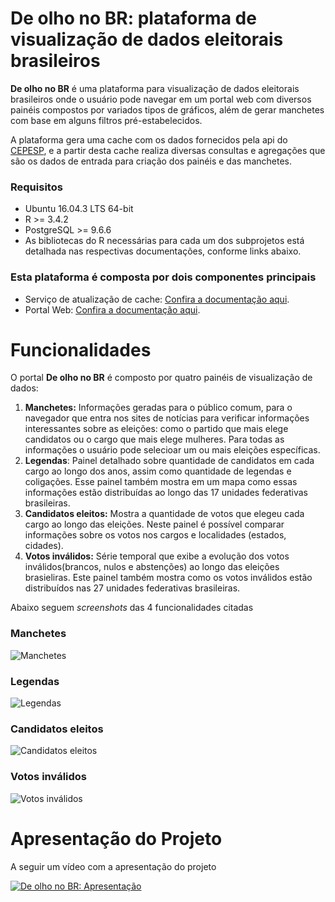 # De olho no BR: plataforma de visualização de dados eleitorais brasileiros

**De olho no BR** é uma plataforma para visualização de dados eleitorais brasileiros onde o usuário pode navegar em um portal web com diversos painéis compostos por variados tipos de gráficos, além de gerar manchetes com base em alguns filtros pré-estabelecidos.

A plataforma gera uma cache com os dados fornecidos pela api do [CEPESP](http://cepesp.io/), e a partir desta cache realiza diversas consultas e agregações que são os dados de entrada para criação dos painéis e das manchetes.

### Requisitos

 - Ubuntu 16.04.3 LTS 64-bit
 - R >= 3.4.2
 - PostgreSQL >= 9.6.6
 - As bibliotecas do R necessárias para cada um dos subprojetos está detalhada nas respectivas documentações, conforme links abaixo.

### Esta plataforma é composta por dois componentes principais

 - Serviço de atualização de cache: [Confira a documentação aqui](./atualizacao-cache/README.MD).
 - Portal Web: [Confira  a documentação aqui](./web-app/README.MD).
 
 
# Funcionalidades
O portal **De olho no BR** é composto por quatro painéis de visualização de dados:
 1. **Manchetes:** Informações geradas para o público comum, para o navegador que entra nos sites de notícias para verificar informações interessantes sobre as eleições: como o partido que mais elege candidatos ou o cargo que mais elege mulheres. Para todas as informações o usuário pode selecioar um ou mais eleições específicas.
 2. **Legendas**: Painel detalhado sobre quantidade de candidatos em cada cargo ao longo dos anos, assim como quantidade de legendas e coligações. Esse painel também mostra em um mapa como essas informações estão distribuídas ao longo das 17 unidades federativas brasileiras.
 3. **Candidatos eleitos:** Mostra a quantidade de votos que elegeu cada cargo ao longo das eleições. Neste painel é possível comparar informações sobre os votos nos cargos e localidades (estados, cidades).
 4. **Votos inválidos:** Série temporal que exibe a evolução dos votos inválidos(brancos, nulos e abstenções) ao longo das eleições brasieliras. Este painel também mostra como os votos inválidos estão distribuídos nas 27 unidades federativas brasileiras.
 
 Abaixo seguem *screenshots* das 4 funcionalidades citadas
 
### Manchetes
![Manchetes](./docs/manchetes.png)
 
### Legendas
![Legendas](./docs/lengedas.png)

### Candidatos eleitos
![Candidatos eleitos](./docs/candidatos%20eleitos.png)

### Votos inválidos
![Votos inválidos](./docs/votos%20invalidos.png)


# Apresentação do Projeto
A seguir um vídeo com a apresentação do projeto

[![De olho no BR: Apresentação](./docs/YouTube.png)](https://youtu.be/ddZCiVrQapg "De olho no BR: Apresentação")